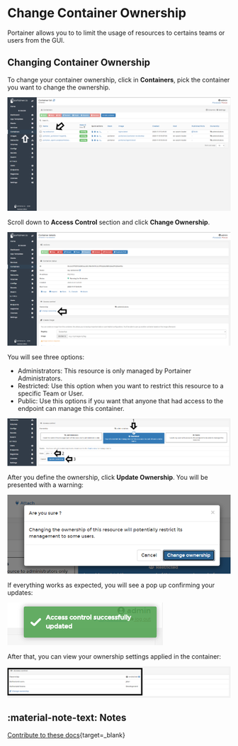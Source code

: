 # Change Container Ownership

Portainer allows you to to limit the usage of resources to certains teams or users from the GUI.

## Changing Container Ownership

To change your container ownership, click in <b>Containers</b>, pick the container you want to change the ownership. 

![ownership](assets/ownership-1.png)

Scroll down to <b>Access Control</b> section and click <b>Change Ownership</b>. 

![ownership](assets/ownership-2.png)

You will see three options:

* Administrators: This resource is only managed by Portainer Administrators.
* Restricted: Use this option when you want to restrict this resource to a specific Team or User.
* Public: Use this options if you want that anyone that had access to the endpoint can manage this container.

![ownership](assets/ownership-3.png)

After you define the ownership, click <b>Update Ownership</b>. You will be presented with a warning:

![ownership](assets/ownership-4.png)

If everything works as expected, you will see a pop up confirming your updates:

![ownership](assets/ownership-5.png)

After that, you can view your ownership settings applied in the container:

![ownership](assets/ownership-6.png)

## :material-note-text: Notes

[Contribute to these docs](https://github.com/portainer/portainer-docs/blob/master/contributing.md){target=_blank}
